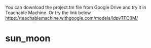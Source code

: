 You can download the project.tm file from Google Drive and try it in Teachable Machine. 
Or try the link below 
https://teachablemachine.withgoogle.com/models/ldpvTFC0M/

# sun_moon